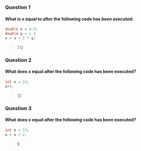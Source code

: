 ### Question 1
#### What is x equal to after the following code has been executed:
```java
double x = 4.0;
double y = 1.5
x = x + 2 * y;
```

> 7.0

### Question 2
#### What does x equal after the following code has been executed?
```java
int x = 11;
x++;
```

> 12

### Question 3
#### What does x equal after the following code has been executed?
```java
int x = 13;
x = x / 2;
```

> 6